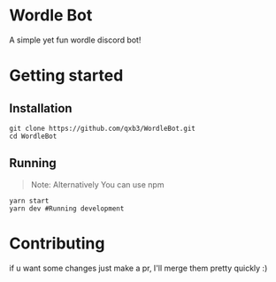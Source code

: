 # Wordle Bot

A simple yet fun wordle discord bot!

# Getting started

## Installation
```
git clone https://github.com/qxb3/WordleBot.git
cd WordleBot
```

## Running

> Note: Alternatively You can use npm

```
yarn start
yarn dev #Running development
```

# Contributing
if u want some changes just make a pr, I'll merge them pretty quickly :)
